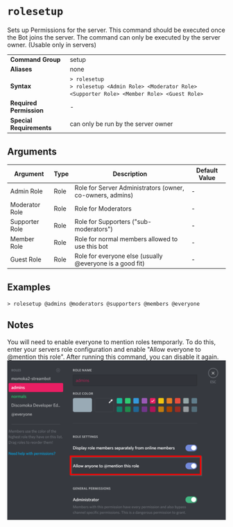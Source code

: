 # `rolesetup`

Sets up Permissions for the server. This command should be executed once the Bot joins the server. The command can only be executed by the server owner. (Usable only in servers)

|                          |                                                                                                          |
| ------------------------ | -------------------------------------------------------------------------------------------------------- |
| **Command Group**        | setup                                                                                                    |
| **Aliases**              | none                                                                                                     |
| **Syntax**               | `> rolesetup`<br>`> rolesetup <Admin Role> <Moderator Role> <Supporter Role> <Member Role> <Guest Role>` |
| **Required Permission**  | -                                                                                                        |
| **Special Requirements** | can only be run by the server owner                                                                      |

## Arguments
| Argument       | Type | Description                                               | Default Value |
| -------------- | ---- | --------------------------------------------------------- | ------------- |
| Admin Role     | Role | Role for Server Administrators (owner, co-owners, admins) | -             |
| Moderator Role | Role | Role for Moderators                                       | -             |
| Supporter Role | Role | Role for Supporters ("sub-moderators")                    | -             |
| Member Role    | Role | Role for normal members allowed to use this bot           | -             |
| Guest Role     | Role | Role for everyone else (usually @everyone is a good fit)  | -             |

## Examples
```
> rolesetup @admins @moderators @supporters @members @everyone
```

## Notes
You will need to enable everyone to mention roles temporarly. To do this, enter your servers role configuration and enable "Allow everyone to @mention this role". After running this command, you can disable it again.
![Mention @everyone in Discords role configuration](../../res/img/commands/rolemention.png)
